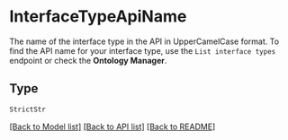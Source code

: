 # InterfaceTypeApiName

The name of the interface type in the API in UpperCamelCase format. To find the API name for your interface
type, use the `List interface types` endpoint or check the **Ontology Manager**.


## Type
```python
StrictStr
```


[[Back to Model list]](../../README.md#documentation-for-models) [[Back to API list]](../../README.md#documentation-for-api-endpoints) [[Back to README]](../../README.md)
